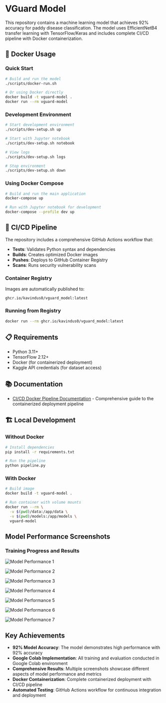 # VGuard Model

This repository contains a machine learning model that achieves 92% accuracy for paddy disease classification. The model uses EfficientNetB4 transfer learning with TensorFlow/Keras and includes complete CI/CD pipeline with Docker containerization.

## 🐳 Docker Usage

### Quick Start
```bash
# Build and run the model
./scripts/docker-run.sh

# Or using Docker directly
docker build -t vguard-model .
docker run --rm vguard-model
```

### Development Environment
```bash
# Start development environment
./scripts/dev-setup.sh up

# Start with Jupyter notebook
./scripts/dev-setup.sh notebook

# View logs
./scripts/dev-setup.sh logs

# Stop environment
./scripts/dev-setup.sh down
```

### Using Docker Compose
```bash
# Build and run the main application
docker-compose up

# Run with Jupyter notebook for development
docker-compose --profile dev up
```

## 🔄 CI/CD Pipeline

The repository includes a comprehensive GitHub Actions workflow that:

- **Tests**: Validates Python syntax and dependencies
- **Builds**: Creates optimized Docker images
- **Pushes**: Deploys to GitHub Container Registry
- **Scans**: Runs security vulnerability scans

### Container Registry

Images are automatically published to:
```
ghcr.io/kavindus0/vguard_model:latest
```

### Running from Registry
```bash
docker run --rm ghcr.io/kavindus0/vguard_model:latest
```

## 📋 Requirements

- Python 3.11+
- TensorFlow 2.12+
- Docker (for containerized deployment)
- Kaggle API credentials (for dataset access)

## 📚 Documentation

- [CI/CD Docker Pipeline Documentation](docs/CI-CD-DOCKER.md) - Comprehensive guide to the containerized deployment pipeline

## 🏗️ Local Development

### Without Docker
```bash
# Install dependencies
pip install -r requirements.txt

# Run the pipeline
python pipeline.py
```

### With Docker
```bash
# Build image
docker build -t vguard-model .

# Run container with volume mounts
docker run --rm \
  -v $(pwd)/data:/app/data \
  -v $(pwd)/models:/app/models \
  vguard-model
```

## Model Performance Screenshots

### Training Progress and Results

![Model Performance 1](Screenshot%202025-09-13%20at%2002-06-55%2098%20model%25%20-%20Colab.png)

![Model Performance 2](Screenshot%202025-09-13%20at%2002-07-16%2098%20model%25%20-%20Colab.png)

![Model Performance 3](Screenshot%202025-09-13%20at%2002-07-30%2098%20model%25%20-%20Colab.png)

![Model Performance 4](Screenshot%202025-09-13%20at%2002-08-30%2098%20model%25%20-%20Colab.png)

![Model Performance 5](Screenshot%202025-09-13%20at%2002-09-03%2098%20model%25%20-%20Colab.png)

![Model Performance 6](Screenshot%202025-09-13%20at%2002-09-14%2098%20model%25%20-%20Colab.png)

![Model Performance 7](Screenshot%202025-09-13%20at%2002-09-20%2098%20model%25%20-%20Colab.png)

## Key Achievements

- **92% Model Accuracy**: The model demonstrates high performance with 92% accuracy
- **Google Colab Implementation**: All training and evaluation conducted in Google Colab environment
- **Comprehensive Results**: Multiple screenshots showcase different aspects of model performance and metrics
- **Docker Containerization**: Complete containerized deployment with CI/CD pipeline
- **Automated Testing**: GitHub Actions workflow for continuous integration and deployment
